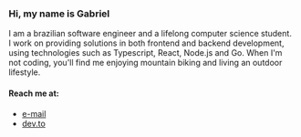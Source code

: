 ### Hi, my name is Gabriel

I am a brazilian software engineer and a lifelong computer science student.
I work on providing solutions in both frontend and backend development, using technologies such as Typescript, React, Node.js and Go.
When I'm not coding, you'll find me enjoying mountain biking and living an outdoor lifestyle.

#### Reach me at:

- <a href="mailto:contact@gabrielpalhares.dev">e-mail</a>
- <a href="https://dev.to/minortypo">dev.to</a>
